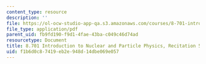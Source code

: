 ```yaml
---
content_type: resource
description: ''
file: https://ol-ocw-studio-app-qa.s3.amazonaws.com/courses/8-701-introduction-to-nuclear-and-particle-physics-fall-2020/f1b6d0c87419eb2e948d14dbe069e057_MIT8_701f20_rec5_soln.pdf
file_type: application/pdf
parent_uid: fb9fd190-f9d1-4fae-43ba-c049c46d74ad
resourcetype: Document
title: 8.701 Introduction to Nuclear and Particle Physics, Recitation 5 Solutions
uid: f1b6d0c8-7419-eb2e-948d-14dbe069e057
---
```

